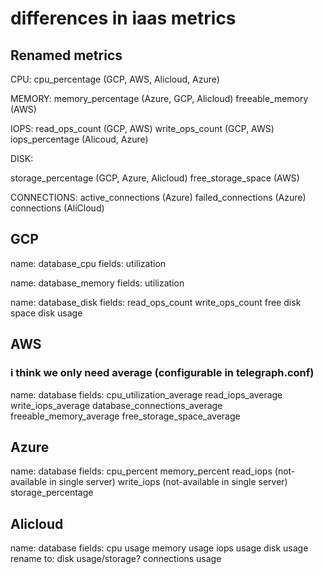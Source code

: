 # differences in iaas metrics

## Renamed metrics

CPU:
cpu_percentage (GCP, AWS, Alicloud, Azure)

MEMORY:
memory_percentage (Azure, GCP, Alicloud)
freeable_memory (AWS)

IOPS:
read_ops_count (GCP, AWS)
write_ops_count (GCP, AWS)
iops_percentage (Alicoud, Azure)

DISK:

storage_percentage (GCP, Azure, Alicloud)
free_storage_space (AWS)

CONNECTIONS:
active_connections (Azure)
failed_connections (Azure)
connections (AliCloud)

## GCP
name: database_cpu
fields: utilization

name: database_memory
fields: utilization

name: database_disk
fields: read_ops_count
        write_ops_count
        free disk space
        disk usage

## AWS
### i think we only need average (configurable in telegraph.conf)
name: database
fields: cpu_utilization_average
        read_iops_average
        write_iops_average
        database_connections_average
        freeable_memory_average
        free_storage_space_average

## Azure
name: database
fields: cpu_percent
        memory_percent
        read_iops  (not-available in single server)
        write_iops (not-available in single server)
        storage_percentage


## Alicloud
name: database
fields: cpu         usage
        memory      usage
        iops        usage
        disk        usage rename to: disk usage/storage?
        connections usage
